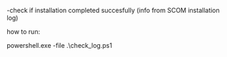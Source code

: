 -check if installation completed succesfully (info from SCOM installation log)

how to run:

powershell.exe -file .\check_log.ps1
